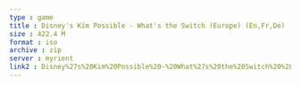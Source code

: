 ```yaml
---
type : game
title : Disney's Kim Possible - What's the Switch (Europe) (En,Fr,De)
size : 422.4 M
format : iso
archive : zip
server : myrient
link2 : Disney%27s%20Kim%20Possible%20-%20What%27s%20the%20Switch%20%28Europe%29%20%28En%2CFr%2CDe%29
---
```

